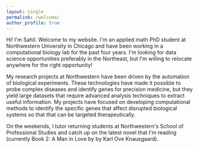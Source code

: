 ```yaml
---
layout: single
permalink: /welcome/
author_profile: true
---
```


Hi! I'm Sahil. Welcome to my website. I'm an applied math PhD student at
Northwestern  University in Chicago and have been working in a computational
biology lab for  the past four years. I'm looking for data science opportunities
preferably in the Northeast, but I'm willing to relocate anywhere for the right
opportunity!

My research projects at Northwestern have been driven by the automation of
biological experiments. These technologies have made it possible to probe
complex diseases and identify genes for precision medicine, but  they yield
large datasets that require advanced analysis techniques to extract useful
information. My projects have focused on developing computational methods to
identify the specific genes that affect disrupted biological systems so that
that can be targeted therapeutically.

On the weekends, I tutor returning students at Northwestern's School of
Professional Studies and catch up on the latest novel that I'm reading
(currently Book 2: A Man in Love by by Karl Ove Knausgaard).
